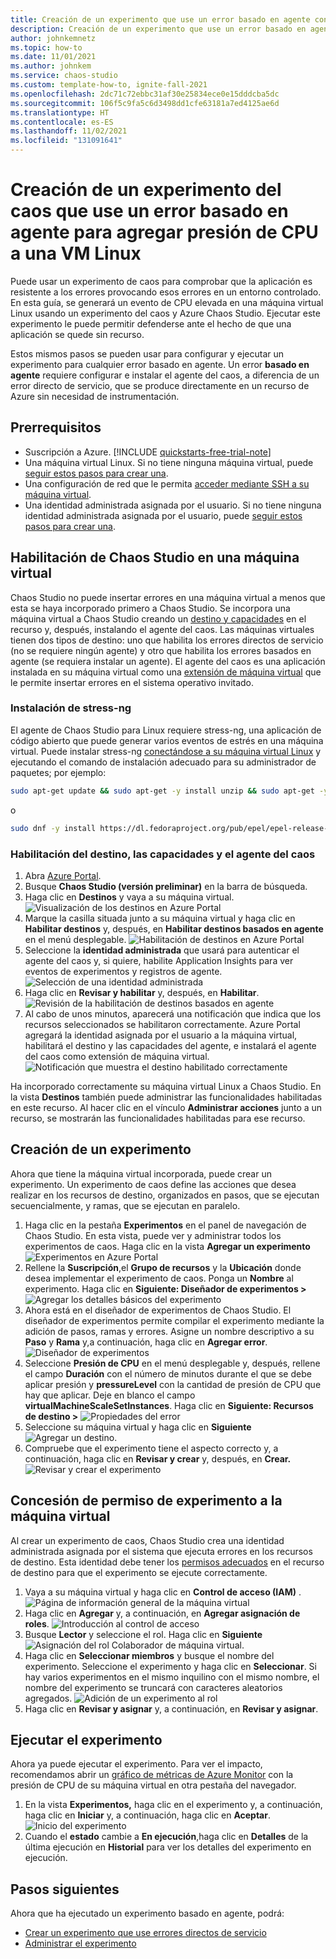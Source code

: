```yaml
---
title: Creación de un experimento que use un error basado en agente con Azure Chaos Studio
description: Creación de un experimento que use un error basado en agente y configuración del agente del caos
author: johnkemnetz
ms.topic: how-to
ms.date: 11/01/2021
ms.author: johnkem
ms.service: chaos-studio
ms.custom: template-how-to, ignite-fall-2021
ms.openlocfilehash: 2dc71c72ebbc31af30e25834ece0e15dddcba5dc
ms.sourcegitcommit: 106f5c9fa5c6d3498dd1cfe63181a7ed4125ae6d
ms.translationtype: HT
ms.contentlocale: es-ES
ms.lasthandoff: 11/02/2021
ms.locfileid: "131091641"
---
```

# <a name="create-a-chaos-experiment-that-uses-an-agent-based-fault-to-add-cpu-pressure-to-a-linux-vm"></a>Creación de un experimento del caos que use un error basado en agente para agregar presión de CPU a una VM Linux

Puede usar un experimento de caos para comprobar que la aplicación es resistente a los errores provocando esos errores en un entorno controlado. En esta guía, se generará un evento de CPU elevada en una máquina virtual Linux usando un experimento del caos y Azure Chaos Studio. Ejecutar este experimento le puede permitir defenderse ante el hecho de que una aplicación se quede sin recurso.

Estos mismos pasos se pueden usar para configurar y ejecutar un experimento para cualquier error basado en agente. Un error **basado en agente** requiere configurar e instalar el agente del caos, a diferencia de un error directo de servicio, que se produce directamente en un recurso de Azure sin necesidad de instrumentación.


## <a name="prerequisites"></a>Prerrequisitos

- Suscripción a Azure. [!INCLUDE [quickstarts-free-trial-note](../../includes/quickstarts-free-trial-note.md)] 
- Una máquina virtual Linux. Si no tiene ninguna máquina virtual, puede [seguir estos pasos para crear una](../virtual-machines/linux/quick-create-portal.md).
- Una configuración de red que le permita [acceder mediante SSH a su máquina virtual](../virtual-machines/ssh-keys-portal.md).
- Una identidad administrada asignada por el usuario. Si no tiene ninguna identidad administrada asignada por el usuario, puede [seguir estos pasos para crear una](../active-directory/managed-identities-azure-resources/how-manage-user-assigned-managed-identities.md).


## <a name="enable-chaos-studio-on-your-virtual-machine"></a>Habilitación de Chaos Studio en una máquina virtual

Chaos Studio no puede insertar errores en una máquina virtual a menos que esta se haya incorporado primero a Chaos Studio. Se incorpora una máquina virtual a Chaos Studio creando un [destino y capacidades](chaos-studio-targets-capabilities.md) en el recurso y, después, instalando el agente del caos. Las máquinas virtuales tienen dos tipos de destino: uno que habilita los errores directos de servicio (no se requiere ningún agente) y otro que habilita los errores basados en agente (se requiera instalar un agente). El agente del caos es una aplicación instalada en su máquina virtual como una [extensión de máquina virtual](../virtual-machines/extensions/overview.md) que le permite insertar errores en el sistema operativo invitado.

### <a name="install-stress-ng"></a>Instalación de stress-ng

El agente de Chaos Studio para Linux requiere stress-ng, una aplicación de código abierto que puede generar varios eventos de estrés en una máquina virtual. Puede instalar stress-ng [conectándose a su máquina virtual Linux](../virtual-machines/ssh-keys-portal.md) y ejecutando el comando de instalación adecuado para su administrador de paquetes; por ejemplo:

```bash
sudo apt-get update && sudo apt-get -y install unzip && sudo apt-get -y install stress-ng
```

o

```bash
sudo dnf -y install https://dl.fedoraproject.org/pub/epel/epel-release-latest-8.noarch.rpm && sudo yum -y install stress-ng
```

### <a name="enable-chaos-target-capabilities-and-agent"></a>Habilitación del destino, las capacidades y el agente del caos

1. Abra [Azure Portal](https://portal.azure.com).
2. Busque **Chaos Studio (versión preliminar)** en la barra de búsqueda.
3. Haga clic en **Destinos** y vaya a su máquina virtual.
![Visualización de los destinos en Azure Portal](images/tutorial-agent-based-targets.png)
4. Marque la casilla situada junto a su máquina virtual y haga clic en **Habilitar destinos** y, después, en **Habilitar destinos basados en agente** en el menú desplegable.
![Habilitación de destinos en Azure Portal](images/tutorial-agent-based-targets-enable.png)
5. Seleccione la **identidad administrada** que usará para autenticar el agente del caos y, si quiere, habilite Application Insights para ver eventos de experimentos y registros de agente.
![Selección de una identidad administrada](images/tutorial-agent-based-targets-enable-options.png)
6. Haga clic en **Revisar y habilitar** y, después, en **Habilitar**.
![Revisión de la habilitación de destinos basados en agente](images/tutorial-agent-based-targets-enable-review.png)
7. Al cabo de unos minutos, aparecerá una notificación que indica que los recursos seleccionados se habilitaron correctamente. Azure Portal agregará la identidad asignada por el usuario a la máquina virtual, habilitará el destino y las capacidades del agente, e instalará el agente del caos como extensión de máquina virtual.
![Notificación que muestra el destino habilitado correctamente](images/tutorial-agent-based-targets-enable-confirm.png)

Ha incorporado correctamente su máquina virtual Linux a Chaos Studio. En la vista **Destinos** también puede administrar las funcionalidades habilitadas en este recurso. Al hacer clic en el vínculo **Administrar acciones** junto a un recurso, se mostrarán las funcionalidades habilitadas para ese recurso.

## <a name="create-an-experiment"></a>Creación de un experimento
Ahora que tiene la máquina virtual incorporada, puede crear un experimento. Un experimento de caos define las acciones que desea realizar en los recursos de destino, organizados en pasos, que se ejecutan secuencialmente, y ramas, que se ejecutan en paralelo.

1. Haga clic en la pestaña **Experimentos** en el panel de navegación de Chaos Studio. En esta vista, puede ver y administrar todos los experimentos de caos. Haga clic en la vista **Agregar un experimento**
![ Experimentos en Azure Portal](images/tutorial-agent-based-add.png)
2. Rellene la **Suscripción**,el **Grupo de recursos** y la **Ubicación** donde desea implementar el experimento de caos. Ponga un **Nombre** al experimento. Haga clic en **Siguiente: Diseñador de experimentos >** 
![Agregar los detalles básicos del experimento](images/tutorial-agent-based-add-basics.png)
3. Ahora está en el diseñador de experimentos de Chaos Studio. El diseñador de experimentos permite compilar el experimento mediante la adición de pasos, ramas y errores. Asigne un nombre descriptivo a su **Paso** y **Rama** y,a continuación, haga clic en **Agregar error**.
![Diseñador de experimentos](images/tutorial-agent-based-add-designer.png)
4. Seleccione **Presión de CPU** en el menú desplegable y, después, rellene el campo **Duración** con el número de minutos durante el que se debe aplicar presión y **pressureLevel** con la cantidad de presión de CPU que hay que aplicar. Deje en blanco el campo **virtualMachineScaleSetInstances**. Haga clic en **Siguiente: Recursos de destino >** 
![Propiedades del error](images/tutorial-agent-based-add-fault.png)
5. Seleccione su máquina virtual y haga clic en **Siguiente**
![Agregar un destino](images/tutorial-agent-based-add-targets.png).
6. Compruebe que el experimento tiene el aspecto correcto y, a continuación, haga clic en **Revisar y crear** y, después, en **Crear.** 
![Revisar y crear el experimento](images/tutorial-agent-based-add-review.png)

## <a name="give-experiment-permission-to-your-virtual-machine"></a>Concesión de permiso de experimento a la máquina virtual
Al crear un experimento de caos, Chaos Studio crea una identidad administrada asignada por el sistema que ejecuta errores en los recursos de destino. Esta identidad debe tener los [permisos adecuados](chaos-studio-fault-providers.md) en el recurso de destino para que el experimento se ejecute correctamente.

1. Vaya a su máquina virtual y haga clic en **Control de acceso (IAM)** .
![Página de información general de la máquina virtual](images/tutorial-agent-based-access-resource.png)
2. Haga clic en **Agregar** y, a continuación, en **Agregar asignación de roles**.
![Introducción al control de acceso](images/tutorial-agent-based-access-iam.png)
3. Busque **Lector** y seleccione el rol. Haga clic en **Siguiente**
![Asignación del rol Colaborador de máquina virtual](images/tutorial-agent-based-access-role.png).
4. Haga clic en **Seleccionar miembros** y busque el nombre del experimento. Seleccione el experimento y haga clic en **Seleccionar**. Si hay varios experimentos en el mismo inquilino con el mismo nombre, el nombre del experimento se truncará con caracteres aleatorios agregados.
![Adición de un experimento al rol](images/tutorial-agent-based-access-experiment.png)
5. Haga clic en **Revisar y asignar** y, a continuación, en **Revisar y asignar**.

## <a name="run-your-experiment"></a>Ejecutar el experimento
Ahora ya puede ejecutar el experimento. Para ver el impacto, recomendamos abrir un [gráfico de métricas de Azure Monitor](../azure-monitor/essentials/tutorial-metrics-explorer.md) con la presión de CPU de su máquina virtual en otra pestaña del navegador.

1. En la vista **Experimentos,** haga clic en el experimento y, a continuación, haga clic en **Iniciar** y, a continuación, haga clic en **Aceptar**.
![Inicio del experimento](images/tutorial-agent-based-start.png)
2. Cuando el **estado** cambie a **En ejecución**,haga clic en **Detalles** de la última ejecución en **Historial** para ver los detalles del experimento en ejecución.

## <a name="next-steps"></a>Pasos siguientes
Ahora que ha ejecutado un experimento basado en agente, podrá:
- [Crear un experimento que use errores directos de servicio](chaos-studio-tutorial-service-direct.md)
- [Administrar el experimento](chaos-studio-run-experiment.md)
